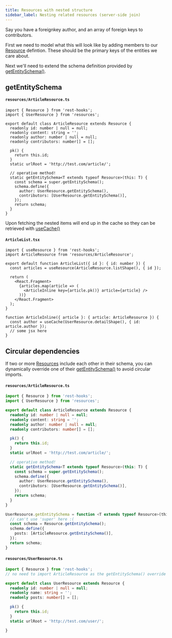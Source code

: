 ```yaml
---
title: Resources with nested structure
sidebar_label: Nesting related resources (server-side join)
---
```


Say you have a foreignkey author, and an array of foreign keys to contributors.

First we need to model what this will look like by adding members to our [Resource][1] defintion.
These should be the primary keys of the entities we care about.

Next we'll need to extend the schema definition provided by [getEntitySchema()][3].

## getEntitySchema

#### `resources/ArticleResource.ts`

```tsx
import { Resource } from 'rest-hooks';
import { UserResource } from 'resources';

export default class ArticleResource extends Resource {
  readonly id: number | null = null;
  readonly content: string = '';
  readonly author: number | null = null;
  readonly contributors: number[] = [];

  pk() {
    return this.id;
  }
  static urlRoot = 'http://test.com/article/';

  // operative method!
  static getEntitySchema<T extends typeof Resource>(this: T) {
    const schema = super.getEntitySchema();
    schema.define({
      author: UserResource.getEntitySchema(),
      contributors: [UserResource.getEntitySchema()],
    });
    return schema;
  }
}
```

Upon fetching the nested items will end up in the cache so they can be retrieved with [useCache()][2]

#### `ArticleList.tsx`

```tsx
import { useResource } from 'rest-hooks';
import ArticleResource from 'resources/ArticleResource';

export default function ArticleList({ id }: { id: number }) {
  const articles = useResource(ArticleResource.listShape(), { id });

  return (
    <React.Fragment>
      {articles.map(article => (
        <ArticleInline key={article.pk()} article={article} />
      ))}
    </React.Fragment>
  );
}

function ArticleInline({ article }: { article: ArticleResource }) {
  const author = useCache(UserResource.detailShape(), { id: article.author });
  // some jsx here
}
```

## Circular dependencies

If two or more [Resources][1] include each other in their schema, you can dynamically override
one of their [getEntitySchema()][3] to avoid circular imports.

#### `resources/ArticleResource.ts`

```typescript
import { Resource } from 'rest-hooks';
import { UserResource } from 'resources';

export default class ArticleResource extends Resource {
  readonly id: number | null = null;
  readonly content: string = '';
  readonly author: number | null = null;
  readonly contributors: number[] = [];

  pk() {
    return this.id;
  }
  static urlRoot = 'http://test.com/article/';

  // operative method!
  static getEntitySchema<T extends typeof Resource>(this: T) {
    const schema = super.getEntitySchema();
    schema.define({
      author: UserResource.getEntitySchema(),
      contributors: [UserResource.getEntitySchema()],
    });
    return schema;
  }
}

UserResource.getEntitySchema = function <T extends typeof Resource>(this: T) {
  // can't use 'super' here :(
  const schema = Resource.getEntitySchema();
  schema.define({
    posts: [ArticleResource.getEntitySchema()],
  });
  return schema;
}
```

#### `resources/UserResource.ts`

```typescript
import { Resource } from 'rest-hooks';
// no need to import ArticleResource as the getEntitySchema() override happens there.

export default class UserResource extends Resource {
  readonly id: number | null = null;
  readonly name: string = '';
  readonly posts: number[] = [];

  pk() {
    return this.id;
  }
  static urlRoot = 'http://test.com/user/';

}
```

[1]: ../api/Resource.md
[2]: ../api/useCache.md
[3]: ../api/Resource.md#static-getentityschema-schemaentity-https-githubcom-paularmstrong-normalizr-blob-master-docs-apimd-entitykey-definition-options

